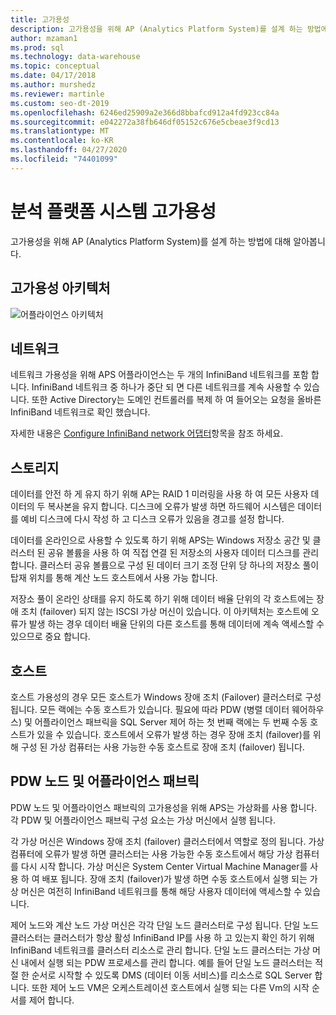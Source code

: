 ```yaml
---
title: 고가용성
description: 고가용성을 위해 AP (Analytics Platform System)를 설계 하는 방법에 대해 알아봅니다.
author: mzaman1
ms.prod: sql
ms.technology: data-warehouse
ms.topic: conceptual
ms.date: 04/17/2018
ms.author: murshedz
ms.reviewer: martinle
ms.custom: seo-dt-2019
ms.openlocfilehash: 6246ed25909a2e366d8bbafcd912a4fd923cc84a
ms.sourcegitcommit: e042272a38fb646df05152c676e5cbeae3f9cd13
ms.translationtype: MT
ms.contentlocale: ko-KR
ms.lasthandoff: 04/27/2020
ms.locfileid: "74401099"
---
```

# <a name="analytics-platform-system-high-availability"></a>분석 플랫폼 시스템 고가용성
고가용성을 위해 AP (Analytics Platform System)를 설계 하는 방법에 대해 알아봅니다.  
  
## <a name="high-availability-architecture"></a>고가용성 아키텍처  
![어플라이언스 아키텍처](media/appliance-architecture.png "어플라이언스 아키텍처")  
  
## <a name="network"></a>네트워크  
네트워크 가용성을 위해 APS 어플라이언스는 두 개의 InfiniBand 네트워크를 포함 합니다. InfiniBand 네트워크 중 하나가 중단 되 면 다른 네트워크를 계속 사용할 수 있습니다. 또한 Active Directory는 도메인 컨트롤러를 복제 하 여 들어오는 요청을 올바른 InfiniBand 네트워크로 확인 했습니다.  
  
자세한 내용은 [Configure InfiniBand network 어댑터](configure-infiniband-network-adapters.md)항목을 참조 하세요.  
  
## <a name="storage"></a>스토리지  
데이터를 안전 하 게 유지 하기 위해 AP는 RAID 1 미러링을 사용 하 여 모든 사용자 데이터의 두 복사본을 유지 합니다. 디스크에 오류가 발생 하면 하드웨어 시스템은 데이터를 예비 디스크에 다시 작성 하 고 디스크 오류가 있음을 경고를 설정 합니다.  
  
데이터를 온라인으로 사용할 수 있도록 하기 위해 APS는 Windows 저장소 공간 및 클러스터 된 공유 볼륨을 사용 하 여 직접 연결 된 저장소의 사용자 데이터 디스크를 관리 합니다. 클러스터 공유 볼륨으로 구성 된 데이터 크기 조정 단위 당 하나의 저장소 풀이 탑재 위치를 통해 계산 노드 호스트에서 사용 가능 합니다.  
  
저장소 풀이 온라인 상태를 유지 하도록 하기 위해 데이터 배율 단위의 각 호스트에는 장애 조치 (failover) 되지 않는 ISCSI 가상 머신이 있습니다. 이 아키텍처는 호스트에 오류가 발생 하는 경우 데이터 배율 단위의 다른 호스트를 통해 데이터에 계속 액세스할 수 있으므로 중요 합니다.  
  
## <a name="hosts"></a>호스트  
호스트 가용성의 경우 모든 호스트가 Windows 장애 조치 (Failover) 클러스터로 구성 됩니다. 모든 랙에는 수동 호스트가 있습니다. 필요에 따라 PDW (병렬 데이터 웨어하우스) 및 어플라이언스 패브릭을 SQL Server 제어 하는 첫 번째 랙에는 두 번째 수동 호스트가 있을 수 있습니다. 호스트에서 오류가 발생 하는 경우 장애 조치 (failover)를 위해 구성 된 가상 컴퓨터는 사용 가능한 수동 호스트로 장애 조치 (failover) 됩니다.  
  
## <a name="pdw-nodes-and-appliance-fabric"></a>PDW 노드 및 어플라이언스 패브릭  
PDW 노드 및 어플라이언스 패브릭의 고가용성을 위해 APS는 가상화를 사용 합니다. 각 PDW 및 어플라이언스 패브릭 구성 요소는 가상 머신에서 실행 됩니다.  
  
각 가상 머신은 Windows 장애 조치 (failover) 클러스터에서 역할로 정의 됩니다. 가상 컴퓨터에 오류가 발생 하면 클러스터는 사용 가능한 수동 호스트에서 해당 가상 컴퓨터를 다시 시작 합니다. 가상 머신은 System Center Virtual Machine Manager를 사용 하 여 배포 됩니다. 장애 조치 (failover)가 발생 하면 수동 호스트에서 실행 되는 가상 머신은 여전히 InfiniBand 네트워크를 통해 해당 사용자 데이터에 액세스할 수 있습니다.  
  
제어 노드와 계산 노드 가상 머신은 각각 단일 노드 클러스터로 구성 됩니다. 단일 노드 클러스터는 클러스터가 항상 활성 InfiniBand IP를 사용 하 고 있는지 확인 하기 위해 InfiniBand 네트워크를 클러스터 리소스로 관리 합니다. 단일 노드 클러스터는 가상 머신 내에서 실행 되는 PDW 프로세스를 관리 합니다. 예를 들어 단일 노드 클러스터는 적절 한 순서로 시작할 수 있도록 DMS (데이터 이동 서비스)를 리소스로 SQL Server 합니다. 또한 제어 노드 VM은 오케스트레이션 호스트에서 실행 되는 다른 Vm의 시작 순서를 제어 합니다.  
  

